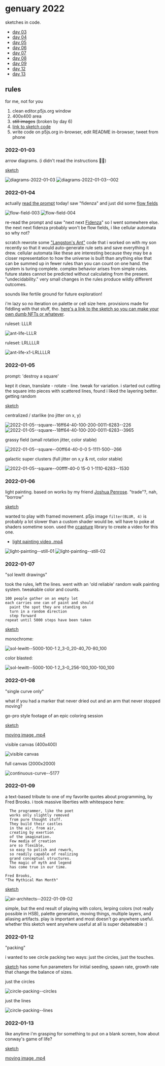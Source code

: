 # genuary 2022

sketches in code.

- [day 03](#2022-01-03)
- [day 04](#2022-01-04)
- [day 05](#2022-01-05)
- [day 06](#2022-01-06)
- [day 07](#2022-01-07)
- [day 08](#2022-01-08)
- [day 09](#2022-01-09)
- [day 12](#2022-01-12)
- [day 13](#2022-01-13)

## rules

for me, not for you

1. clean editor.p5js.org window
1. 400x400 area
1. ~~still images~~ (broken by day 6)
1. [link to sketch code](https://editor.p5js.org/abachman/collections/P-ovJH5BB)
1. write code on p5js.org in-browser, edit README in-browser, tweet from phone

### 2022-01-03

arrow diagrams. (i didn't read the instructions 🤷‍♂️)

[sketch](https://editor.p5js.org/abachman/full/Eu_KjU34d)

![diagrams-2022-01-03](https://user-images.githubusercontent.com/13002/147996628-9af6a2a8-b66e-4eb4-a5cc-4090b000c7c7.png)
![diagrams-2022-01-03--002](https://user-images.githubusercontent.com/13002/147996701-4f8e20fa-c093-4a21-8abb-4a2e5cdb393e.png)

### 2022-01-04

actually [read the prompt](https://genuary.art/prompts#jan4) today! saw "fidenza" and just did some [flow fields](https://editor.p5js.org/abachman/full/N1QAqnwMA)

![flow-field-003](https://user-images.githubusercontent.com/13002/148117162-ab72c4d8-8e19-43ea-be2d-35ffac1a48d2.png)
![flow-field-004](https://user-images.githubusercontent.com/13002/148117167-fe7218f2-0250-4edc-b933-47105af77b2a.png)

re-read the prompt and saw "next next [Fidenza](https://tylerxhobbs.com/fidenza)" so I went somewhere else. the next next fidenza probably won't be flow fields, i like cellular automata so why not? 

scratch rewrote some ["Langston's Ant"](https://en.wikipedia.org/wiki/Langton%27s_ant) code that i worked on with my son recently so that it would auto-generate rule sets and save everything it drew. cellular automata like these are interesting because they may be a closer representation to how the universe is built than anything else that can be summed up in fewer rules than you can count on one hand. the system is turing complete. complex behavior arises from simple rules. future states cannot be predicted without calculating from the present. "undecidability." very small changes in the rules produce wildly different outcomes.

sounds like fertile ground for future exploration! 

i'm lazy so no iteration on palette or cell size here. provisions made for fiddling with that stuff, tho. [here's a link to the sketch so you can make your own dumb NFTs or whatever](https://editor.p5js.org/abachman/sketches/5fsl7jhoj).

ruleset: LLLR

![ant-life-LLLR](https://user-images.githubusercontent.com/13002/148147897-91adeb9a-bf15-401d-a6e2-05aea789c011.png)

ruleset: LRLLLLR

![ant-life-x1-LRLLLLR](https://user-images.githubusercontent.com/13002/148151633-218ca7f5-0e53-41a9-b4d3-d99212e9b783.png)


### 2022-01-05

prompt: 'destroy a square' 

kept it clean, translate - rotate - line. tweak for variation. i started out cutting the square into pieces with scattered lines, found i liked the layering better. getting random 

[sketch](https://editor.p5js.org/abachman/sketches/u-EBIyXf-)

centralized / starlike (no jitter on x, y)

![2022-01-05--square--16ff64-40-100-200-0011-6283--226](https://user-images.githubusercontent.com/13002/148301123-cfc5760c-4eed-47ab-be75-70eb05e2b21a.png)
![2022-01-05--square--18ff64-40-100-200-0011-6283--3965](https://user-images.githubusercontent.com/13002/148301114-4e66182c-c675-435e-9b88-784e5648c377.png)

grassy field (small rotation jitter, color stable)

![2022-01-05--square--00ff64-40-0-0 5-1111-500--266](https://user-images.githubusercontent.com/13002/148301175-9870274e-5bae-48b3-b244-da037b62ea91.png)

galactic super clusters (full jitter on x,y & rot, color stable)

![2022-01-05--square--00ffff-40-0 15-0 1-1110-6283--1530](https://user-images.githubusercontent.com/13002/148301659-1d0dbde8-58ce-4d29-882c-ee39c470b9f8.png)

### 2022-01-06

light painting. based on works by my friend [Joshua Penrose](https://joshuapenrose.com/untitled-light-paintings-triptych). "trade"?, nah, "borrow"

[sketch](https://editor.p5js.org/abachman/sketches/jKtcd_X2u)

wanted to play with framed movement. p5js image `filter(BLUR, 4)` is probably a lot slower than a custom shader would be. will have to poke at shaders sometime soon. used the [ccapture](https://peterbeshai.com/blog/2018-10-28-p5js-ccapture/) library to create a video for this one.

- [light painting video .mp4](https://user-images.githubusercontent.com/13002/148457559-3528f0fe-5b1d-49a6-ad5f-96b9e7a58461.mp4)

![light-painting--still-01](https://user-images.githubusercontent.com/13002/148460016-01623ddb-8878-40bb-a3f1-15822e260d18.png)
![light-painting--still-02](https://user-images.githubusercontent.com/13002/148460049-c002ebf6-47a1-46dc-83ff-8cdc756567e2.png)

### 2022-01-07

"sol lewitt drawings"

took the rules, left the lines. went with an 'old reliable' random walk painting system. tweakable color and counts.

```
100 people gather on an empty lot
each carries one can of paint and should
  paint the spot they are standing on
  turn in a random direction
  step forward
repeat until 5000 steps have been taken
```

[sketch](https://editor.p5js.org/abachman/full/yFWAuwlno)

monochrome: 

![sol-lewitt--5000-100-1 2_3-0_20-40_70-80_100](https://user-images.githubusercontent.com/13002/148603288-587a2457-6076-48b6-afa5-bf7f76006cd7.png)

color blasted:

![sol-lewitt--5000-100-1 2_3-0_256-100_100-100_100](https://user-images.githubusercontent.com/13002/148603199-32abcb17-6a5d-481e-9b62-6d7a8564d107.png)


### 2022-01-08

"single curve only"

what if you had a marker that never dried out and an arm that never stopped moving?

go-pro style footage of an epic coloring session

[sketch](https://editor.p5js.org/abachman/sketches/82kNk-PDD)

[moving image .mp4](https://user-images.githubusercontent.com/13002/148667362-fbeec504-9f57-49a2-97a6-227a06298070.mp4)

visible canvas (400x400)

![visible canvas](https://user-images.githubusercontent.com/13002/148667375-e0bd6cac-36e8-44bc-91eb-6de92c553711.png)

full canvas (2000x2000)

![continuous-curve--5177](https://user-images.githubusercontent.com/13002/148667380-9bf3cbbf-1281-44bd-8cbf-f4c58348a96d.jpg)

### 2022-01-09

a text-based tribute to one of my favorite quotes about programming, by Fred Brooks. i took massive liberties with whitespace here: 

```
  The programmer, like the poet
  works only slightly removed
  from pure thought stuff.
  They build their castles
  in the air, from air,
  creating by exertion
  of the imagination.
  Few media of creation
  are so flexible,
  so easy to polish and rework,
  so readily capable of realizing
  grand conceptual structures.
  The magic of myth and legend
  has come true in our time.

Fred Brooks, 
"The Mythical Man Month"
```

[sketch](https://editor.p5js.org/abachman/full/1tAwG0BIj)

![air-architects--2022-01-09-02](https://user-images.githubusercontent.com/13002/149052158-87ec8829-91bd-4e61-997b-f84d37470bc6.png)

simple, but the end result of playing with colors, lerping colors (not really possible in HSB), palette generation, moving things, multiple layers, and aliasing artifacts. play is important and most doesn't go anywhere useful. whether this sketch went anywhere useful at all is super debateable :)  

### 2022-01-12

"packing"

i wanted to see circle packing two ways: just the circles, just the touches. 

[sketch](https://editor.p5js.org/abachman/full/7aDENmg7o) has some fun parameters for initial seeding, spawn rate, growth rate that change the balance of sizes.

just the circles

![circle-packing--circles](https://user-images.githubusercontent.com/13002/149267661-1a36ec98-6bc9-492a-82a3-29b9b5ed9d7b.png)

just the lines

![circle-packing--lines](https://user-images.githubusercontent.com/13002/149267688-e72ad3c1-f214-424d-be21-5d9b708bc1ed.png)

### 2022-01-13

like anytime i'm grasping for something to put on a blank screen, how about conway's game of life?

[sketch](https://editor.p5js.org/abachman/full/y1FrVDp4g)

[moving image .mp4](https://user-images.githubusercontent.com/13002/149409823-356818e9-c11a-40b0-b968-3d9fccaa298b.mp4)


